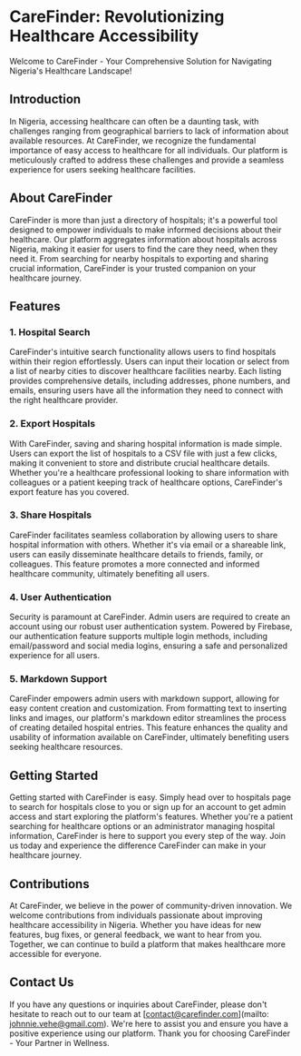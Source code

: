 # CareFinder: Revolutionizing Healthcare Accessibility

Welcome to CareFinder - Your Comprehensive Solution for Navigating Nigeria's Healthcare Landscape!

## Introduction

In Nigeria, accessing healthcare can often be a daunting task, with challenges ranging from geographical barriers to lack of information about available resources. At CareFinder, we recognize the fundamental importance of easy access to healthcare for all individuals. Our platform is meticulously crafted to address these challenges and provide a seamless experience for users seeking healthcare facilities.

## About CareFinder

CareFinder is more than just a directory of hospitals; it's a powerful tool designed to empower individuals to make informed decisions about their healthcare. Our platform aggregates information about hospitals across Nigeria, making it easier for users to find the care they need, when they need it. From searching for nearby hospitals to exporting and sharing crucial information, CareFinder is your trusted companion on your healthcare journey.

## Features

### 1. Hospital Search

CareFinder's intuitive search functionality allows users to find hospitals within their region effortlessly. Users can input their location or select from a list of nearby cities to discover healthcare facilities nearby. Each listing provides comprehensive details, including addresses, phone numbers, and emails, ensuring users have all the information they need to connect with the right healthcare provider.

### 2. Export Hospitals

With CareFinder, saving and sharing hospital information is made simple. Users can export the list of hospitals to a CSV file with just a few clicks, making it convenient to store and distribute crucial healthcare details. Whether you're a healthcare professional looking to share information with colleagues or a patient keeping track of healthcare options, CareFinder's export feature has you covered.

### 3. Share Hospitals

CareFinder facilitates seamless collaboration by allowing users to share hospital information with others. Whether it's via email or a shareable link, users can easily disseminate healthcare details to friends, family, or colleagues. This feature promotes a more connected and informed healthcare community, ultimately benefiting all users.

### 4. User Authentication

Security is paramount at CareFinder. Admin users are required to create an account using our robust user authentication system. Powered by Firebase, our authentication feature supports multiple login methods, including email/password and social media logins, ensuring a safe and personalized experience for all users.

### 5. Markdown Support

CareFinder empowers admin users with markdown support, allowing for easy content creation and customization. From formatting text to inserting links and images, our platform's markdown editor streamlines the process of creating detailed hospital entries. This feature enhances the quality and usability of information available on CareFinder, ultimately benefiting users seeking healthcare resources.

## Getting Started

Getting started with CareFinder is easy. Simply head over to hospitals page to search for hospitals close to you or sign up for an account to get admin access and start exploring the platform's features. Whether you're a patient searching for healthcare options or an administrator managing hospital information, CareFinder is here to support you every step of the way. Join us today and experience the difference CareFinder can make in your healthcare journey.

## Contributions

At CareFinder, we believe in the power of community-driven innovation. We welcome contributions from individuals passionate about improving healthcare accessibility in Nigeria. Whether you have ideas for new features, bug fixes, or general feedback, we want to hear from you. Together, we can continue to build a platform that makes healthcare more accessible for everyone.

## Contact Us

If you have any questions or inquiries about CareFinder, please don't hesitate to reach out to our team at [contact@carefinder.com](mailto: johnnie.vehe@gmail.com). We're here to assist you and ensure you have a positive experience using our platform. Thank you for choosing CareFinder - Your Partner in Wellness.
